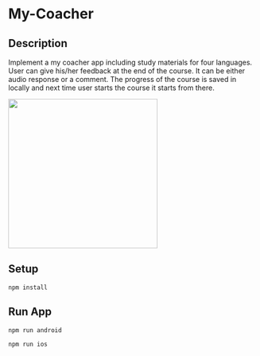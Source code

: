 # My-Coacher

## Description

Implement a my coacher app including study materials for four languages.
User can give his/her feedback at the end of the course. It can be either audio response or a comment.
The progress of the course is saved in locally and next time user starts the course it starts from there.

<img src="https://github.com/chamika90/Assets/blob/master/my_coacher.gif" width="300" />

## Setup

```
npm install
```

## Run App

```
npm run android
```

```
npm run ios
```
